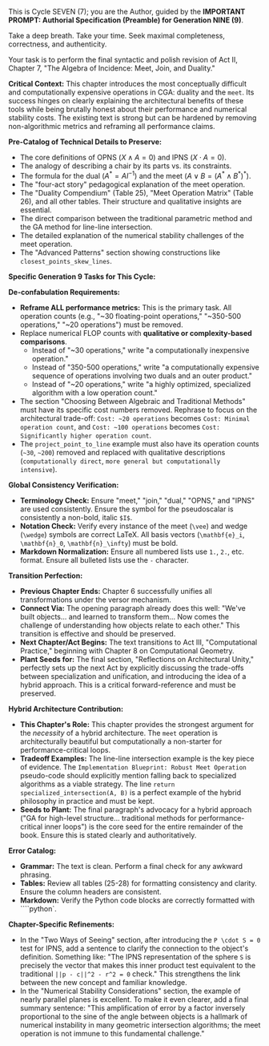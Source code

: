 This is Cycle SEVEN (7); you are the Author, guided by the **IMPORTANT PROMPT: Authorial Specification (Preamble) for Generation NINE (9)**.

Take a deep breath. Take your time. Seek maximal completeness, correctness, and authenticity.

Your task is to perform the final syntactic and polish revision of Act II, Chapter 7, "The Algebra of Incidence: Meet, Join, and Duality."

**Critical Context:** This chapter introduces the most conceptually difficult and computationally expensive operations in CGA: duality and the `meet`. Its success hinges on clearly explaining the architectural benefits of these tools while being brutally honest about their performance and numerical stability costs. The existing text is strong but can be hardened by removing non-algorithmic metrics and reframing all performance claims.

**Pre-Catalog of Technical Details to Preserve:**
- The core definitions of OPNS ($X \wedge A = 0$) and IPNS ($X \cdot A = 0$).
- The analogy of describing a chair by its parts vs. its constraints.
- The formula for the dual ($A^* = AI^{-1}$) and the meet ($A \vee B = (A^* \wedge B^*)^*$).
- The "four-act story" pedagogical explanation of the meet operation.
- The "Duality Compendium" (Table 25), "Meet Operation Matrix" (Table 26), and all other tables. Their structure and qualitative insights are essential.
- The direct comparison between the traditional parametric method and the GA method for line-line intersection.
- The detailed explanation of the numerical stability challenges of the meet operation.
- The "Advanced Patterns" section showing constructions like `closest_points_skew_lines`.

**Specific Generation 9 Tasks for This Cycle:**

**De-confabulation Requirements:**
- **Reframe ALL performance metrics:** This is the primary task. All operation counts (e.g., "~30 floating-point operations," "~350-500 operations," "~20 operations") must be removed.
- Replace numerical FLOP counts with **qualitative or complexity-based comparisons**.
    - Instead of "~30 operations," write "a computationally inexpensive operation."
    - Instead of "350-500 operations," write "a computationally expensive sequence of operations involving two duals and an outer product."
    - Instead of "~20 operations," write "a highly optimized, specialized algorithm with a low operation count."
- The section "Choosing Between Algebraic and Traditional Methods" must have its specific cost numbers removed. Rephrase to focus on the architectural trade-off: `Cost: ~20 operations` becomes `Cost: Minimal operation count`, and `Cost: ~100 operations` becomes `Cost: Significantly higher operation count`.
- The `project_point_to_line` example must also have its operation counts (`~30`, `~200`) removed and replaced with qualitative descriptions (`computationally direct`, `more general but computationally intensive`).

**Global Consistency Verification:**
- **Terminology Check:** Ensure "meet," "join," "dual," "OPNS," and "IPNS" are used consistently. Ensure the symbol for the pseudoscalar is consistently a non-bold, italic `$I$`.
- **Notation Check:** Verify every instance of the meet (`\vee`) and wedge (`\wedge`) symbols are correct LaTeX. All basis vectors (`\mathbf{e}_i`, `\mathbf{n}_0`, `\mathbf{n}_\infty`) must be bold.
- **Markdown Normalization:** Ensure all numbered lists use `1.`, `2.`, etc. format. Ensure all bulleted lists use the `-` character.

**Transition Perfection:**
- **Previous Chapter Ends:** Chapter 6 successfully unifies all transformations under the versor mechanism.
- **Connect Via:** The opening paragraph already does this well: "We've built objects... and learned to transform them... Now comes the challenge of understanding how objects relate to each other." This transition is effective and should be preserved.
- **Next Chapter/Act Begins:** The text transitions to Act III, "Computational Practice," beginning with Chapter 8 on Computational Geometry.
- **Plant Seeds for:** The final section, "Reflections on Architectural Unity," perfectly sets up the next Act by explicitly discussing the trade-offs between specialization and unification, and introducing the idea of a hybrid approach. This is a critical forward-reference and must be preserved.

**Hybrid Architecture Contribution:**
- **This Chapter's Role:** This chapter provides the strongest argument for the *necessity* of a hybrid architecture. The `meet` operation is architecturally beautiful but computationally a non-starter for performance-critical loops.
- **Tradeoff Examples:** The line-line intersection example is the key piece of evidence. The `Implementation Blueprint: Robust Meet Operation` pseudo-code should explicitly mention falling back to specialized algorithms as a viable strategy. The line `return specialized_intersection(A, B)` is a perfect example of the hybrid philosophy in practice and must be kept.
- **Seeds to Plant:** The final paragraph's advocacy for a hybrid approach ("GA for high-level structure... traditional methods for performance-critical inner loops") is the core seed for the entire remainder of the book. Ensure this is stated clearly and authoritatively.

**Error Catalog:**
- **Grammar:** The text is clean. Perform a final check for any awkward phrasing.
- **Tables:** Review all tables (25-28) for formatting consistency and clarity. Ensure the column headers are consistent.
- **Markdown:** Verify the Python code blocks are correctly formatted with ````python`.

**Chapter-Specific Refinements:**
- In the "Two Ways of Seeing" section, after introducing the `P \cdot S = 0` test for IPNS, add a sentence to clarify the connection to the object's definition. Something like: "The IPNS representation of the sphere `S` is precisely the vector that makes this inner product test equivalent to the traditional `||p - c||^2 - r^2 = 0` check." This strengthens the link between the new concept and familiar knowledge.
- In the "Numerical Stability Considerations" section, the example of nearly parallel planes is excellent. To make it even clearer, add a final summary sentence: "This amplification of error by a factor inversely proportional to the sine of the angle between objects is a hallmark of numerical instability in many geometric intersection algorithms; the meet operation is not immune to this fundamental challenge."
